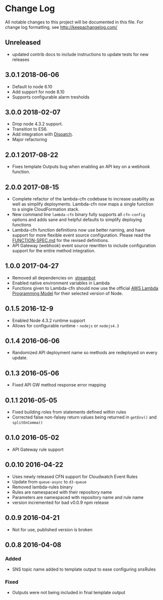 # Change Log
All notable changes to this project will be documented in this file. For change log formatting, see http://keepachangelog.com/

## Unreleased
- updated contrib docs to include instructions to update tests for new releases

## 3.0.1 2018-06-06
- Default to node 6.10
- Add support for node 8.10
- Supports configurable alarm tresholds

## 3.0.0 2018-02-07
- Drop node 4.3.2 support.
- Transition to ES6.
- Add integration with [Dispatch](https://github.com/mapbox/dispatch).
- Major refactoring

## 2.0.1 2017-08-22
- Fixes template Outputs bug when enabling an API key on a webhook function.

## 2.0.0 2017-08-15
- Complete refactor of the lambda-cfn codebase to increase usability as well as simplify deployments. Lambda-cfn now maps a single function to a single CloudFormation stack.
- New command line `lambda-cfn` binary fully supports all `cfn-config` options and adds sane and helpful defaults to simplify deploying functions
- Lambda-cfn function definitions now use better naming, and have support for more flexible event source configuration. Please read the [FUNCTION-SPEC.md]() for the revised definitions.
- API Gateway (webhook) event source rewritten to include configuration support for the entire method integration.

## 1.0.0 2017-04-27
- Removed all dependencies on  [streambot](https://github.com/mapbox/streambot)
- Enabled native environment variables in Lambda
- Functions given to Lambda-cfn should now use the official [AWS Lambda Programming Model](http://docs.aws.amazon.com/lambda/latest/dg/programming-model.html) for their selected version of Node.

## 0.1.5 2016-12-9
- Enabled Node 4.3.2 runtime support
- Allows for configurable runtime - `nodejs` or `nodejs4.3`

## 0.1.4 2016-06-06
- Randomized API deployment name so methods are redeployed on every update.

## 0.1.3 2016-05-06
- Fixed API GW method response error mapping

## 0.1.1 2016-05-05
- Fixed building roles from statements defined within rules
- Corrected false non-falsey return values being returned in `getEnv()` and `splitOnComma()`

## 0.1.0 2016-05-02
- API Gateway rule support

## 0.0.10 2016-04-22
- Uses newly released CFN support for Cloudwatch Event Rules
- Update from `queue-async` to `d3-queue`
- Removed lambda-rules binary
- Rules are namespaced with their repository name
- Parameters are namespaced with repository name and rule name
- version incremented for bad v0.0.9 npm release

## 0.0.9 2016-04-21
- Not for use, published version is broken

## 0.0.8 2016-04-08

### Added
- SNS topic name added to template output to ease configuring snsRules

### Fixed
- Outputs were not being included in final template output
